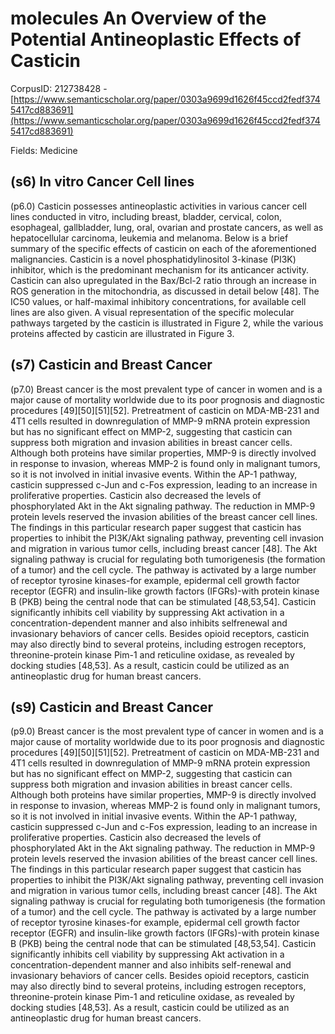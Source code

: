 # molecules An Overview of the Potential Antineoplastic Effects of Casticin

CorpusID: 212738428 - [https://www.semanticscholar.org/paper/0303a9699d1626f45ccd2fedf3745417cd883691](https://www.semanticscholar.org/paper/0303a9699d1626f45ccd2fedf3745417cd883691)

Fields: Medicine

## (s6) In vitro Cancer Cell lines
(p6.0) Casticin possesses antineoplastic activities in various cancer cell lines conducted in vitro, including breast, bladder, cervical, colon, esophageal, gallbladder, lung, oral, ovarian and prostate cancers, as well as hepatocellular carcinoma, leukemia and melanoma. Below is a brief summary of the specific effects of casticin on each of the aforementioned malignancies. Casticin is a novel phosphatidylinositol 3-kinase (PI3K) inhibitor, which is the predominant mechanism for its anticancer activity. Casticin can also upregulated in the Bax/Bcl-2 ratio through an increase in ROS generation in the mitochondria, as discussed in detail below [48]. The IC50 values, or half-maximal inhibitory concentrations, for available cell lines are also given. A visual representation of the specific molecular pathways targeted by the casticin is illustrated in Figure 2, while the various proteins affected by casticin are illustrated in Figure 3.   
## (s7) Casticin and Breast Cancer
(p7.0) Breast cancer is the most prevalent type of cancer in women and is a major cause of mortality worldwide due to its poor prognosis and diagnostic procedures [49][50][51][52]. Pretreatment of casticin on MDA-MB-231 and 4T1 cells resulted in downregulation of MMP-9 mRNA protein expression but has no significant effect on MMP-2, suggesting that casticin can suppress both migration and invasion abilities in breast cancer cells. Although both proteins have similar properties, MMP-9 is directly involved in response to invasion, whereas MMP-2 is found only in malignant tumors, so it is not involved in initial invasive events. Within the AP-1 pathway, casticin suppressed c-Jun and c-Fos expression, leading to an increase in proliferative properties. Casticin also decreased the levels of phosphorylated Akt in the Akt signaling pathway. The reduction in MMP-9 protein levels reserved the invasion abilities of the breast cancer cell lines. The findings in this particular research paper suggest that casticin has properties to inhibit the PI3K/Akt signaling pathway, preventing cell invasion and migration in various tumor cells, including breast cancer [48]. The Akt signaling pathway is crucial for regulating both tumorigenesis (the formation of a tumor) and the cell cycle. The pathway is activated by a large number of receptor tyrosine kinases-for example, epidermal cell growth factor receptor (EGFR) and insulin-like growth factors (IFGRs)-with protein kinase B (PKB) being the central node that can be stimulated [48,53,54]. Casticin significantly inhibits cell viability by suppressing Akt activation in a concentration-dependent manner and also inhibits selfrenewal and invasionary behaviors of cancer cells. Besides opioid receptors, casticin may also directly bind to several proteins, including estrogen receptors, threonine-protein kinase Pim-1 and reticuline oxidase, as revealed by docking studies [48,53]. As a result, casticin could be utilized as an antineoplastic drug for human breast cancers.
## (s9) Casticin and Breast Cancer
(p9.0) Breast cancer is the most prevalent type of cancer in women and is a major cause of mortality worldwide due to its poor prognosis and diagnostic procedures [49][50][51][52]. Pretreatment of casticin on MDA-MB-231 and 4T1 cells resulted in downregulation of MMP-9 mRNA protein expression but has no significant effect on MMP-2, suggesting that casticin can suppress both migration and invasion abilities in breast cancer cells. Although both proteins have similar properties, MMP-9 is directly involved in response to invasion, whereas MMP-2 is found only in malignant tumors, so it is not involved in initial invasive events. Within the AP-1 pathway, casticin suppressed c-Jun and c-Fos expression, leading to an increase in proliferative properties. Casticin also decreased the levels of phosphorylated Akt in the Akt signaling pathway. The reduction in MMP-9 protein levels reserved the invasion abilities of the breast cancer cell lines. The findings in this particular research paper suggest that casticin has properties to inhibit the PI3K/Akt signaling pathway, preventing cell invasion and migration in various tumor cells, including breast cancer [48]. The Akt signaling pathway is crucial for regulating both tumorigenesis (the formation of a tumor) and the cell cycle. The pathway is activated by a large number of receptor tyrosine kinases-for example, epidermal cell growth factor receptor (EGFR) and insulin-like growth factors (IFGRs)-with protein kinase B (PKB) being the central node that can be stimulated [48,53,54]. Casticin significantly inhibits cell viability by suppressing Akt activation in a concentration-dependent manner and also inhibits self-renewal and invasionary behaviors of cancer cells. Besides opioid receptors, casticin may also directly bind to several proteins, including estrogen receptors, threonine-protein kinase Pim-1 and reticuline oxidase, as revealed by docking studies [48,53]. As a result, casticin could be utilized as an antineoplastic drug for human breast cancers.
